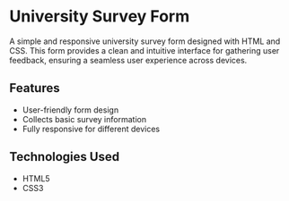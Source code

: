 # University Survey Form
A simple and responsive university survey form designed with HTML and CSS. This form provides a clean and intuitive interface for gathering user feedback, ensuring a seamless user experience across devices.

## Features
- User-friendly form design
- Collects basic survey information
- Fully responsive for different devices

## Technologies Used
- HTML5
- CSS3
